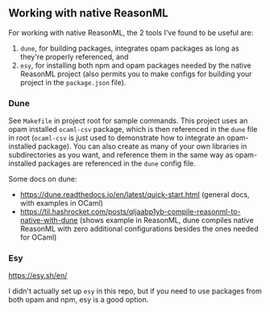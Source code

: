 ## Working with native ReasonML

For working with native ReasonML, the 2 tools I've found to be useful are:

1) `dune`, for building packages, integrates opam packages as long as they're properly referenced, and
2) `esy`, for installing both npm and opam packages needed by the native ReasonML project (also permits you to make configs for building your project in the `package.json` file).

### Dune

See `Makefile` in project root for sample commands. This project uses an opam installed `ocaml-csv` package, which is then referenced in the `dune` file in root (`ocaml-csv` is just used to demonstrate how to integrate an opam-installed package). 
You can also create as many of your own libraries in subdirectories as you want, and reference them in the same way as opam-installed packages are referenced in the `dune` config file.

Some docs on dune:

* https://dune.readthedocs.io/en/latest/quick-start.html (general docs, with examples in OCaml)
* https://til.hashrocket.com/posts/qljaabp1yb-compile-reasonml-to-native-with-dune (shows example in ReasonML, dune compiles native ReasonML with zero additional configurations besides the ones needed for OCaml)

### Esy

https://esy.sh/en/

I didn't actually set up `esy` in this repo, but if you need to use packages from both opam and npm, esy is a good option.
